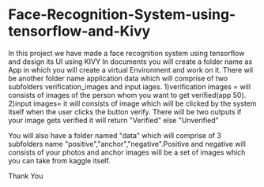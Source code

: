 # Face-Recognition-System-using-tensorflow-and-Kivy
In this project we have made a face recognition system using tensorflow and design its UI using KIVY
In documents you will create a folder name as App in which you will create a virtual Environment and work on it. There wil be another folder name application data which will comprise of two subfolders verification_images and input iages.
1)verification images = will consists of images of the person whom you want to get verified(app 50).
2)input images= it will consists of image which will be clicked by the system itself when the user clicks the button verify.
There will be two outputs if your image gets verified it will return "Verified" else "Unverified"

You will also have a folder named "data" which will comprise of 3 subfolders name "positive","anchor","negative".Positive and negative will consists of your photos and anchor images will be a set of images which you can take from kaggle itself.

Thank You
